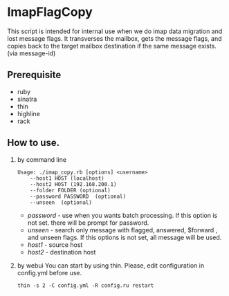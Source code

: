 # ImapFlagCopy
This script is intended for internal use when we do imap data migration and lost message flags.
It transverses the mailbox, gets the message flags,  and copies back to the target mailbox destination if the same message exists. (via message-id)


## Prerequisite
- ruby
- sinatra
- thin
- highline
- rack


## How to use.
1.  by command line

    ```
    Usage: ./imap_copy.rb [options] <username>
        --host1 HOST (localhost)
        --host2 HOST (192.168.200.1)
        --folder FOLDER (optional)
        --password PASSWORD  (optional)
        --unseen  (optional)
    ```
    - *password* - use when you wants batch processing. If this option is not set. there will be prompt for password.
    - *unseen* - search only  message with flagged, answered, $forward , and unseen flags.  If this options is not set, all message will be used.
    - *host1* - source host
    - *host2* - destination host
2.  by webui
    You can start by using thin.   Please, edit configuration in config.yml before use.

    ```
    thin -s 2 -C config.yml -R config.ru restart
    ```
